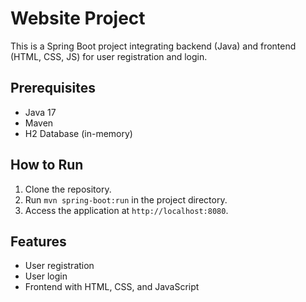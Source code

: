 # Website Project

This is a Spring Boot project integrating backend (Java) and frontend (HTML, CSS, JS) for user registration and login.

## Prerequisites

- Java 17
- Maven
- H2 Database (in-memory)

## How to Run

1. Clone the repository.
2. Run `mvn spring-boot:run` in the project directory.
3. Access the application at `http://localhost:8080`.

## Features

- User registration
- User login
- Frontend with HTML, CSS, and JavaScript
